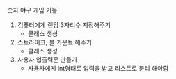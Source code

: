숫자 야구 게임 기능
1. 컴퓨터에게 랜덤 3자리수 지정해주기
   - 클래스 생성
2. 스트라이크, 볼 카운트 해주기
    - 클래스 생성
3. 사용자 입출력문 만들기
    - 사용자에게 int형태로 입력을 받고 리스트로 분리 해야함